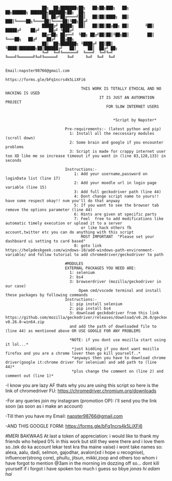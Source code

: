                     ██╗  ██╗███████╗██╗   ██╗██╗███╗   ██╗        ██╗██████╗ ███████╗███████╗██╗  ██╗
                    ██║ ██╔╝██╔════╝██║   ██║██║████╗  ██║       ███║╚════██╗╚════██║╚════██║╚██╗██╔╝
                    █████╔╝ █████╗  ██║   ██║██║██╔██╗ ██║       ╚██║ █████╔╝    ██╔╝    ██╔╝ ╚███╔╝ 
                    ██╔═██╗ ██╔══╝  ╚██╗ ██╔╝██║██║╚██╗██║        ██║ ╚═══██╗   ██╔╝    ██╔╝  ██╔██╗ 
                    ██║  ██╗███████╗ ╚████╔╝ ██║██║ ╚████║███████╗██║██████╔╝   ██║     ██║  ██╔╝ ██╗
                    ╚═╝  ╚═╝╚══════╝  ╚═══╝  ╚═╝╚═╝  ╚═══╝╚══════╝╚═╝╚═════╝    ╚═╝     ╚═╝  ╚═╝  ╚═╝

                                               Email:napster98766@gmail.com
                                           https://forms.gle/bFq1ncrs4k5LiXFi6

                                     THIS WORK IS TOTALLY ETHICAL AND NO HACKING IS USED
                                             IT IS JUST AN AUTOMATION PROJECT
                                                FOR SLOW INTERNET USERS


                                                   *Script by Napster* 

                              Pre-requirements:- (latest python and pip)
                                1: Install all the neccessary modules (scroll down)
                                2: Some brain and google if you encounter problems
                                3: Script is made for crappy internet user too XD like me so increase timeout if you want in (line 83,128,133) in seconds 
                               
                              Instructions:-
                                  1: Add your username,password on loginData list (line 17)
                                  2: Add your moodle url in login page variable (line 15)
                                  3: Add full geckodriver path (line 44) 
                                  4: Dont change script name to yours!! have some respect okay!! nvm you'll do that anyway
                                  5: If you want to see the browser tab remove the options parameter (line 44)
                                  6: Hints are given at specific parts
                                  7: Feel  free to add modifications like automatic timely execution or upload it to a server
                                     or like hack others fb account,twitter etc you can do anything with this script
                                     MOST IMPORTANT  "Please set your dashboard ui setting to card based"
                                  8: goto link https://helpdeskgeek.com/windows-10/add-windows-path-environment-variable/ and follow tutorial to add chromedriver/geckodriver to path

                              #MODULES
                              EXTERNAL PACKAGES YOU NEED ARE:
                                1: selenium	
                                2: bs4		
                                3: browserdriver (mozilla/geckodriver in our case)
                                    Opem cmd/vscode terminal and install these packages by following commands
                              Instructions:-
                                1: pip install selenium
                                2: pip install bs4
                                3: download geckdodriver from this link https://github.com/mozilla/geckodriver/releases/download/v0.26.0/geckodriver-v0.26.0-win64.zip
                                and add the path of downloaded file to (line 44) as mentioned above OR USE GOOGLE FOR ANY PROBLEMS

                                *NOTE: if you dont use mozilla start using it lol...*
                                 *just kidding if you dont want mozilla firefox and you are a chrome lover then go kill yourself..*
                                 *anyways then you have to download chrome driver(google it:chrome driver for selenium) and add path to (line 44)*
                                 *plus change the comment on (line 2) and comment out (line 1)*



-I know you are lazy AF thats why you are using this script so 
 here is the link of chromedriver FU: https://chromedriver.chromium.org/downloads

-For any queries join my instagram (promotion OP): i'll send you the link soon (as soon as i make an account)
 
-Till then you have my Email: napster98766@gmail.com
 
-AND THIS GOOGLE FORM: https://forms.gle/bFq1ncrs4k5LiXFi6
 
#MERI BAKWAAS
At last a token of appreciation: i would like to thank my friends who helped 0% in this work but still they were there and i love them so..(ek do ka account lekar test kra tha maine vaise)
i wont take names so: alexa, aalu, dadi, selmon, gajodhar, avalon(xd i hope u recognise),
influencer(strong core), phullu, jitsun, mikki,zoop and others too whom i have forgot to mention @3am in the morning 
im dozzing off so... dont kill yourself if i forgot
i have spoken too much i guess so bbye
*jonas hi adam hai*
